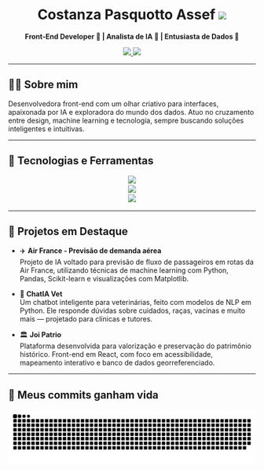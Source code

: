 <h1 align="center">
  <br>
  Costanza Pasquotto Assef <img src="https://skillicons.dev/icons?i=linux" height="25"/>  
  <br>
</h1>

<p align="center">
  <strong>Front-End Developer 🐂 | Analista de IA 🤖 | Entusiasta de Dados 💾</strong>
</p>

<div align="center">
  <a href="mailto:pinassef22@gmail.com">
    <img src="https://img.shields.io/badge/Gmail-333333?style=for-the-badge&logo=gmail&logoColor=white" />
  </a>
  <a href="https://br.linkedin.com/in/costanzaassef" target="_blank">
    <img src="https://img.shields.io/badge/LinkedIn-0077B5?style=for-the-badge&logo=linkedin&logoColor=white" />
  </a>
</div>

---

## 👩‍💻 Sobre mim

Desenvolvedora front-end com um olhar criativo para interfaces, apaixonada por IA e exploradora do mundo dos dados. Atuo no cruzamento entre design, machine learning e tecnologia, sempre buscando soluções inteligentes e intuitivas.

---

## 🚀 Tecnologias e Ferramentas

<p align="center">
  <img src="https://skillicons.dev/icons?i=html,css,javascript,react,tailwind,bootstrap" /><br>
  <img src="https://skillicons.dev/icons?i=python,pytorch" /><br>
  <img src="https://skillicons.dev/icons?i=mysql,mongodb,postgresql,docker,git" />
</p>

---

## 📁 Projetos em Destaque

- ✈️ **Air France - Previsão de demanda aérea**  
  Projeto de IA voltado para previsão de fluxo de passageiros em rotas da Air France, utilizando técnicas de machine learning com Python, Pandas, Scikit-learn e visualizações com Matplotlib.

- 🐶 **ChatIA Vet**  
  Um chatbot inteligente para veterinárias, feito com modelos de NLP em Python. Ele responde dúvidas sobre cuidados, raças, vacinas e muito mais — projetado para clínicas e tutores.

- 🏛️ **Joi Patrio**  
  Plataforma desenvolvida para valorização e preservação do patrimônio histórico. Front-end em React, com foco em acessibilidade, mapeamento interativo e banco de dados georreferenciado.

---

## 🐍 Meus commits ganham vida

<p align="center">
  <img alt="snake eating my contributions" src="https://raw.githubusercontent.com/salesp07/salesp07/output/github-contribution-grid-snake.svg" />
</p>


